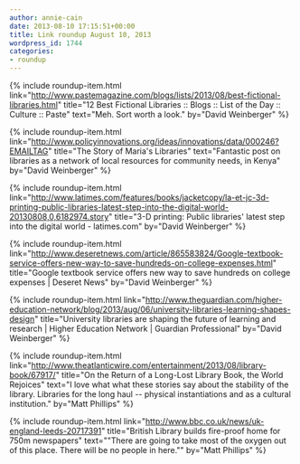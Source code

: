 ```yaml
---
author: annie-cain
date: 2013-08-10 17:15:51+00:00
title: Link roundup August 10, 2013
wordpress_id: 1744
categories:
- roundup
---
```


{% include roundup-item.html
  link="http://www.pastemagazine.com/blogs/lists/2013/08/best-fictional-libraries.html"
  title="12 Best Fictional Libraries :: Blogs :: List of the Day :: Culture :: Paste"
  text="Meh. Sort worth a look."
  by="David Weinberger"
%}

{% include roundup-item.html
  link="http://www.policyinnovations.org/ideas/innovations/data/000246?EMAILTAG"
  title="The Story of Maria's Libraries"
  text="Fantastic post on libraries as a network of local resources for community needs, in Kenya"
  by="David Weinberger"
%}

{% include roundup-item.html
  link="http://www.latimes.com/features/books/jacketcopy/la-et-jc-3d-printing-public-libraries-latest-step-into-the-digital-world-20130808,0,6182974.story"
  title="3-D printing: Public libraries' latest step into the digital world - latimes.com"
  by="David Weinberger"
%}

{% include roundup-item.html
  link="http://www.deseretnews.com/article/865583824/Google-textbook-service-offers-new-way-to-save-hundreds-on-college-expenses.html"
  title="Google textbook service offers new way to save hundreds on college expenses | Deseret News"
  by="David Weinberger"
%}

{% include roundup-item.html
  link="http://www.theguardian.com/higher-education-network/blog/2013/aug/06/university-libraries-learning-shapes-design"
  title="University libraries are shaping the future of learning and research | Higher Education Network | Guardian Professional"
  by="David Weinberger"
%}

{% include roundup-item.html
  link="http://www.theatlanticwire.com/entertainment/2013/08/library-book/67917/"
  title="On the Return of a Long-Lost Library Book, the World Rejoices"
  text="I love what what these stories say about the stability of the library. Libraries for the long haul -- physical instantiations and as a cultural institution."
  by="Matt Phillips"
%}

{% include roundup-item.html
  link="http://www.bbc.co.uk/news/uk-england-leeds-20717391"
  title="British Library builds fire-proof home for 750m newspapers"
  text="\"There are going to take most of the oxygen out of this place. There will be no people in here.\""
  by="Matt Phillips"
%}
